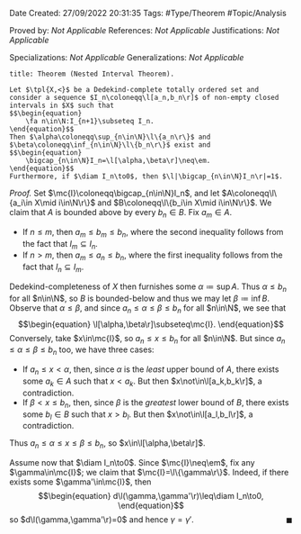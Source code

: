 <div class="topSpace"></div>

Date Created: 27/09/2022 20:31:35
Tags: #Type/Theorem #Topic/Analysis

Proved by: _Not Applicable_
References: _Not Applicable_
Justifications: _Not Applicable_

Specializations: _Not Applicable_
Generalizations: _Not Applicable_

``` ad-Theorem
title: Theorem (Nested Interval Theorem).

Let $\tpl{X,<}$ be a Dedekind-complete totally ordered set and consider a sequence $I_n\coloneqq\l[a_n,b_n\r]$ of non-empty closed intervals in $X$ such that
$$\begin{equation}
    \fa n\in\N:I_{n+1}\subseteq I_n.
\end{equation}$$
Then $\alpha\coloneqq\sup_{n\in\N}\l\{a_n\r\}$ and $\beta\coloneqq\inf_{n\in\N}\l\{b_n\r\}$ exist and
$$\begin{equation}
    \bigcap_{n\in\N}I_n=\l[\alpha,\beta\r]\neq\em.
\end{equation}$$
Furthermore, if $\diam I_n\to0$, then $\l|\bigcap_{n\in\N}I_n\r|=1$.

```

<i>Proof.</i> Set $\mc{I}\coloneqq\bigcap_{n\in\N}I_n$, and let $A\coloneqq\l\{a_i\in X\mid i\in\N\r\}$ and $B\coloneqq\l\{b_i\in X\mid i\in\N\r\}$. We claim that $A$ is bounded above by every $b_n\in B$. Fix $a_m\in A$.
* If $n\leq m$, then $a_m\leq b_m\leq b_n$, where the second inequality follows from the fact that $I_m\subseteq I_n$.
* If $n>m$, then $a_m\leq a_n\leq b_n$, where the first inequality follows from the fact that $I_n\subseteq I_m$.

Dedekind-completeness of $X$ then furnishes some $\alpha\coloneqq\sup A$. Thus $\alpha\leq b_n$ for all $n\in\N$, so $B$ is bounded-below and thus we may let $\beta\coloneqq\inf B$. Observe that $\alpha\leq\beta$, and since $a_n\leq\alpha\leq\beta\leq b_n$ for all $n\in\N$, we see that
$$\begin{equation}
    \l[\alpha,\beta\r]\subseteq\mc{I}.
\end{equation}$$
Conversely, take $x\in\mc{I}$, so $a_n\leq x\leq b_n$ for all $n\in\N$. But since $a_n\leq\alpha\leq\beta\leq b_n$ too, we have three cases:
* If $a_n\leq x<\alpha$, then, since $\alpha$ is the <i>least</i> upper bound of $A$, there exists some $a_k\in A$ such that $x<a_k$. But then $x\not\in\l[a_k,b_k\r]$, a contradiction.
* If $\beta<x\leq b_n$, then, since $\beta$ is the <i>greatest</i> lower bound of $B$, there exists some $b_l\in B$ such that $x>b_l$. But then $x\not\in\l[a_l,b_l\r]$, a contradiction.

Thus $a_n\leq\alpha\leq x\leq\beta\leq b_n$, so $x\in\l[\alpha,\beta\r]$.

Assume now that $\diam I_n\to0$. Since $\mc{I}\neq\em$, fix any $\gamma\in\mc{I}$; we claim that $\mc{I}=\l\{\gamma\r\}$. Indeed, if there exists some $\gamma'\in\mc{I}$, then
$$\begin{equation}
    d\l(\gamma,\gamma'\r)\leq\diam I_n\to0,
\end{equation}$$
so $d\l(\gamma,\gamma'\r)=0$ and hence $\gamma=\gamma'$.<span style="float:right;">$\blacksquare$</span>

